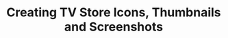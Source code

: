 ---
title: Creating TV Store Icons, Thumbnails and Screenshots
authors:
- chris-mills
- layout: article
---